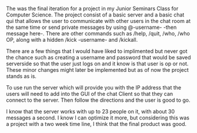 The was the final iteration for a project in my Junior Seminars Class for Computer Science. The project consist of 
a basic server and a basic chat qui that allows the user to communicate with other users in the chat room at the same
time or send private messages by using @-username- -then message here-.   There are other commands such as /help, /quit, 
/who, /who OP, along with a hidden /kick -username- and /kickall.  

There are a few things that I would have liked to implimented but never got the chance such as creating a username and
password that would be saved serverside so that the user just logs on and it know is that user is op or not.  These minor
changes might later be implemented but as of now the project stands as is.   

To use run the server which will provide you with the IP address that the users will need to add into the GUI of the chat 
Client so that they can connect to the server. Then follow the directions and the user is good to go. 

I know that the server works with up to 23 people on it, with about 30 messages a second.  I know I can optimize it more, 
but considering this was a project with a two week time line, I think that the final product was good. 
